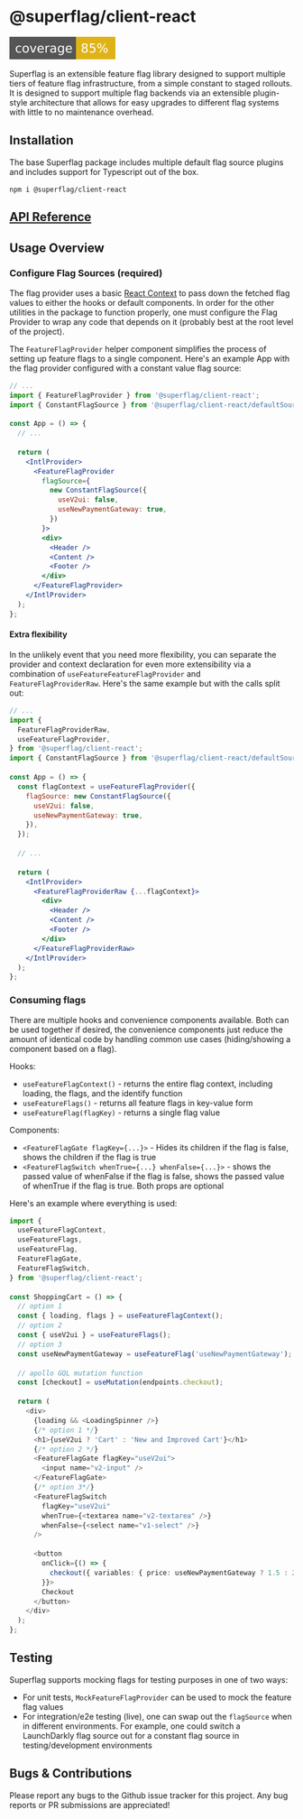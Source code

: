 # @superflag/client-react

![Coverage](static/coverage.svg)

Superflag is an extensible feature flag library designed to support multiple
tiers of feature flag infrastructure, from a simple constant to staged rollouts.
It is designed to support multiple flag backends via an extensible plugin-style
architecture that allows for easy upgrades to different flag systems with
little to no maintenance overhead.

## Installation

The base Superflag package includes multiple default flag source plugins and
includes support for Typescript out of the box.

```shell
npm i @superflag/client-react
```

## [API Reference](https://superflag-io.github.io/superflag-client-react/modules.html)

## Usage Overview

### Configure Flag Sources (required)

The flag provider uses a basic
[React Context](https://reactjs.org/docs/context.html) to pass down the
fetched flag values to either the hooks or default components. In order for
the other utilities in the package to function properly, one must configure
the Flag Provider to wrap any code that depends on it (probably best at the
root level of the project).

The `FeatureFlagProvider` helper component simplifies the process of setting up
feature flags to a single component. Here's an example App with the flag
provider configured with a constant value flag source:

```jsx
// ...
import { FeatureFlagProvider } from '@superflag/client-react';
import { ConstantFlagSource } from '@superflag/client-react/defaultSources/constant';

const App = () => {
  // ...

  return (
    <IntlProvider>
      <FeatureFlagProvider
        flagSource={
          new ConstantFlagSource({
            useV2ui: false,
            useNewPaymentGateway: true,
          })
        }>
        <div>
          <Header />
          <Content />
          <Footer />
        </div>
      </FeatureFlagProvider>
    </IntlProvider>
  );
};
```

#### Extra flexibility

In the unlikely event that you need more flexibility, you can separate
the provider and context declaration for even more extensibility via a
combination of `useFeatureFeatureFlagProvider` and `FeatureFlagProviderRaw`.
Here's the same example but with the calls split out:

```jsx
// ...
import {
  FeatureFlagProviderRaw,
  useFeatureFlagProvider,
} from '@superflag/client-react';
import { ConstantFlagSource } from '@superflag/client-react/defaultSources/constant';

const App = () => {
  const flagContext = useFeatureFlagProvider({
    flagSource: new ConstantFlagSource({
      useV2ui: false,
      useNewPaymentGateway: true,
    }),
  });

  // ...

  return (
    <IntlProvider>
      <FeatureFlagProviderRaw {...flagContext}>
        <div>
          <Header />
          <Content />
          <Footer />
        </div>
      </FeatureFlagProviderRaw>
    </IntlProvider>
  );
};
```

### Consuming flags

There are multiple hooks and convenience components available. Both
can be used together if desired, the convenience components just reduce the
amount of identical code by handling common use cases (hiding/showing a
component based on a flag).

Hooks:

- `useFeatureFlagContext()` - returns the entire flag context, including
  loading, the flags, and the identify function
- `useFeatureFlags()` - returns all feature flags in key-value form
- `useFeatureFlag(flagKey)` - returns a single flag value

Components:

- `<FeatureFlagGate flagKey={...}>` - Hides its children if the flag is false,
  shows the children if the flag is true
- `<FeatureFlagSwitch whenTrue={...} whenFalse={...}>` - shows the passed
  value of whenFalse if the flag is false, shows the passed value of whenTrue if
  the flag is true. Both props are optional

Here's an example where everything is used:

```typescript jsx
import {
  useFeatureFlagContext,
  useFeatureFlags,
  useFeatureFlag,
  FeatureFlagGate,
  FeatureFlagSwitch,
} from '@superflag/client-react';

const ShoppingCart = () => {
  // option 1
  const { loading, flags } = useFeatureFlagContext();
  // option 2
  const { useV2ui } = useFeatureFlags();
  // option 3
  const useNewPaymentGateway = useFeatureFlag('useNewPaymentGateway');

  // apollo GQL mutation function
  const [checkout] = useMutation(endpoints.checkout);

  return (
    <div>
      {loading && <LoadingSpinner />}
      {/* option 1 */}
      <h1>{useV2ui ? 'Cart' : 'New and Improved Cart'}</h1>
      {/* option 2 */}
      <FeatureFlagGate flagKey="useV2ui">
        <input name="v2-input" />
      </FeatureFlagGate>
      {/* option 3*/}
      <FeatureFlagSwitch
        flagKey="useV2ui"
        whenTrue={<textarea name="v2-textarea" />}
        whenFalse={<select name="v1-select" />}
      />

      <button
        onClick={() => {
          checkout({ variables: { price: useNewPaymentGateway ? 1.5 : 2.5 } });
        }}>
        Checkout
      </button>
    </div>
  );
};
```

## Testing

Superflag supports mocking flags for testing purposes in one of two ways:

- For unit tests, `MockFeatureFlagProvider` can be used to mock the feature
  flag values
- For integration/e2e testing (live), one can swap out the `flagSource` when in
  different environments. For example, one could switch a LaunchDarkly flag
  source out for a constant flag source in testing/development environments

## Bugs & Contributions

Please report any bugs to the Github issue tracker for this project. Any
bug reports or PR submissions are appreciated!
